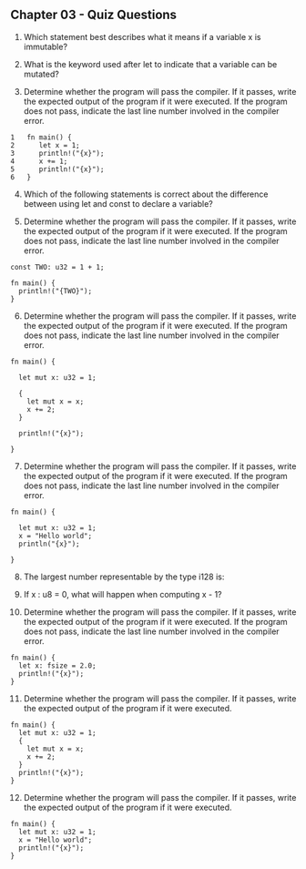 ## Chapter 03 - Quiz Questions

1. Which statement best describes what it means if a variable x is immutable?

2. What is the keyword used after let to indicate that a variable can be mutated?

3. Determine whether the program will pass the compiler. If it passes, write the expected output of the program if it were executed. If the program does not pass, indicate the last line number involved in the compiler error.

```
1   fn main() {
2      let x = 1;
3      println!("{x}");
4      x += 1;
5      println!("{x}");
6   }
```

4. Which of the following statements is correct about the difference between using let and const to declare a variable?

5. Determine whether the program will pass the compiler. If it passes, write the expected output of the program if it were executed. If the program does not pass, indicate the last line number involved in the compiler error.

```
const TWO: u32 = 1 + 1;

fn main() {
  println!("{TWO}");
}
```

6. Determine whether the program will pass the compiler. If it passes, write the expected output of the program if it were executed. If the program does not pass, indicate the last line number involved in the compiler error.

```
fn main() {

  let mut x: u32 = 1;

  {
    let mut x = x;
    x += 2;
  }

  println!("{x}");

}
```

7. Determine whether the program will pass the compiler. If it passes, write the expected output of the program if it were executed. If the program does not pass, indicate the last line number involved in the compiler error.

```
fn main() {

  let mut x: u32 = 1;
  x = "Hello world";
  println("{x}");

}
```

8. The largest number representable by the type i128 is:

9. If x : u8 = 0, what will happen when computing x - 1?

10. Determine whether the program will pass the compiler. If it passes, write the expected output of the program if it were executed. If the program does not pass, indicate the last line number involved in the compiler error.

```
fn main() {
  let x: fsize = 2.0;
  println!("{x}");
}
```

11. Determine whether the program will pass the compiler. If it passes, write the expected output of the program if it were executed.
```
fn main() {
  let mut x: u32 = 1;
  {
    let mut x = x;
    x += 2;
  }
  println!("{x}");
}
```

12. Determine whether the program will pass the compiler. If it passes, write the expected output of the program if it were executed.
```
fn main() {
  let mut x: u32 = 1;
  x = "Hello world";
  println!("{x}");
}
```